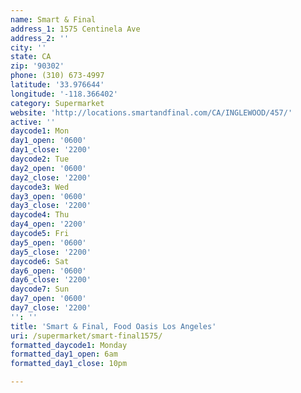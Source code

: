 ```yaml
---
name: Smart & Final
address_1: 1575 Centinela Ave
address_2: ''
city: ''
state: CA
zip: '90302'
phone: (310) 673-4997
latitude: '33.976644'
longitude: '-118.366402'
category: Supermarket
website: 'http://locations.smartandfinal.com/CA/INGLEWOOD/457/'
active: ''
daycode1: Mon
day1_open: '0600'
day1_close: '2200'
daycode2: Tue
day2_open: '0600'
day2_close: '2200'
daycode3: Wed
day3_open: '0600'
day3_close: '2200'
daycode4: Thu
day4_open: '2200'
daycode5: Fri
day5_open: '0600'
day5_close: '2200'
daycode6: Sat
day6_open: '0600'
day6_close: '2200'
daycode7: Sun
day7_open: '0600'
day7_close: '2200'
'': ''
title: 'Smart & Final, Food Oasis Los Angeles'
uri: /supermarket/smart-final1575/
formatted_daycode1: Monday
formatted_day1_open: 6am
formatted_day1_close: 10pm

---
```

